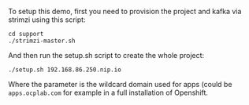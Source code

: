 To setup this demo, first you need to provision the project and kafka via strimzi using this script:

```
cd support
./strimzi-master.sh
```

And then run the setup.sh script to create the whole project:

```
./setup.sh 192.168.86.250.nip.io
```

Where the parameter is the wildcard domain used for apps (could be ```apps.ocplab.com``` for example in a full installation of Openshift.
